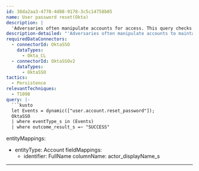 ```yaml
---
id: 38da2aa3-4778-4d88-9178-3c5c14758b05
name: User password reset(Okta)
description: |
  'Adversaries often manipulate accounts for access. This query checks for admin attempts to reset user passwords in Okta logs.'
description-detailed: "'Adversaries often manipulate accounts to maintain access to victim systems. Account manipulation may consist of actions that preserves adversary access to a compromised account, such as by modifying credentials. \n This query searches for attempts to reset user passwords in Okta logs by an admin. Since this can also be a known activity, please filter out anything that is expected.\n Reference: https://developer.okta.com/docs/reference/api/event-types/\n Reference: https://blog.cloudflare.com/cloudflare-investigation-of-the-january-2022-okta-compromise/'\n"
requiredDataConnectors:
  - connectorId: OktaSSO
    dataTypes:
      - Okta_CL
  - connectorId: OktaSSOv2
    dataTypes:
      - OktaSSO
tactics:
  - Persistence
relevantTechniques:
  - T1098
query: |-
  ```kusto
  let Events = dynamic(["user.account.reset_password"]);
  OktaSSO
  | where eventType_s in (Events)
  | where outcome_result_s =~ "SUCCESS"
  ```
entityMappings:
  - entityType: Account
    fieldMappings:
      - identifier: FullName
        columnName: actor_displayName_s
---
```


